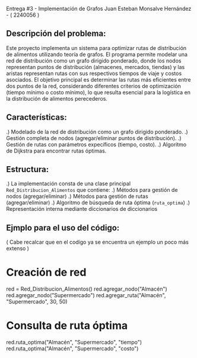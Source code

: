 Entrega #3 - Implementación de Grafos
Juan Esteban Monsalve Hernández - ( 2240056 )

Descripción del problema:
-
  Este proyecto implementa un sistema para optimizar rutas de distribución de alimentos utilizando teoría de grafos. El programa permite modelar una red de distribución como un grafo dirigido ponderado, donde los nodos representan puntos de distribución (almacenes, mercados, tiendas) y las aristas representan rutas con sus respectivos tiempos de viaje y costos asociados. 
  El objetivo principal es determinar las rutas más eficientes entre dos puntos de la red, considerando diferentes criterios de optimización (tiempo mínimo o costo mínimo), lo que resulta esencial para la logística en la distribución de alimentos perecederos.

Características: 
-
  .) Modelado de la red de distribución como un grafo dirigido ponderado.
  .) Gestión completa de nodos (agregar/eliminar puntos de distribución).
  .) Gestión de rutas con parámetros expecíficos (tiempo, costo).
  .) Algoritmo de Dijkstra para encontrar rutas óptimas.

Estructura: 
-
  .) La implementación consta de una clase principal `Red_Distribucion_Alimentos` que contiene:
  .) Métodos para gestión de nodos (agregar/eliminar)
  .) Métodos para gestión de rutas (agregar/eliminar)
  .) Algoritmo de búsqueda de ruta óptima (`ruta_optima`)
  .) Representación interna mediante diccionarios de diccionarios 

Ejmplo para el uso del código: 
-
( Cabe recalcar que en el codígo ya se encuentra un ejemplo un poco más extenso )

# Creación de red
red = Red_Distribucion_Alimentos()
red.agregar_nodo("Almacén")
red.agregar_nodo("Supermercado")
red.agregar_ruta("Almacén", "Supermercado", 30, 50)

# Consulta de ruta óptima
red.ruta_optima("Almacén", "Supermercado", "tiempo")
red.ruta_optima("Almacén", "Supermercado", "costo")

  

